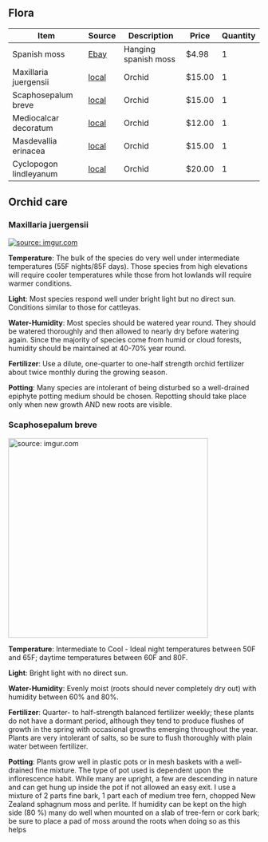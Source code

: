 ## Flora

Item | Source | Description | Price | Quantity
--- | --- | --- | --- | --- 
Spanish moss | [Ebay](http://www.ebay.com/itm/192060515502?_trksid=p2060353.m2749.l2649&ssPageName=STRK%3AMEBIDX%3AIT) | Hanging spanish moss | $4.98 | 1
Maxillaria juergensii | [local](http://www.orchidspecies.com/maxjuergensi.htm) | Orchid | $15.00 | 1
Scaphosepalum breve | [local](http://www.orchidspecies.com/scaphobreve.htm) | Orchid | $15.00 | 1
Mediocalcar decoratum | [local](http://www.orchidspecies.com/mediocalcdecoratum.htm) | Orchid | $12.00 | 1
Masdevallia erinacea | [local](http://www.orchidspecies.com/masderinacea.htm) | Orchid | $15.00 | 1
Cyclopogon lindleyanum | [local](http://www.aos.org/orchids/orchids-a-to-z/letter-c/cyclopogon.aspx) | Orchid | $20.00 | 1


## Orchid care

### Maxillaria juergensii
<a href="http://imgur.com/p21V4XT"><img src="http://i.imgur.com/p21V4XT.jpg" title="source: imgur.com" /></a>

**Temperature**:	The bulk of the species do very well under intermediate temperatures (55F nights/85F days). Those species from high elevations will require cooler temperatures while those from hot lowlands will require warmer conditions.

**Light**:	Most species respond well under bright light but no direct sun. Conditions similar to those for cattleyas.

**Water-Humidity**:	Most species should be watered year round. They should be watered thoroughly and then allowed to nearly dry before watering again. Since the majority of species come from humid or cloud forests, humidity should be maintained at 40-70% year round.

**Fertilizer**:	Use a dilute, one-quarter to one-half strength orchid fertilizer about twice monthly during the growing season.

**Potting**:	Many species are intolerant of being disturbed so a well-drained epiphyte potting medium should be chosen. Repotting should take place only when new growth AND new roots are visible.

### Scaphosepalum breve
<a href="http://imgur.com/cJuxAqx"><img src="http://i.imgur.com/cJuxAqx.jpg" title="source: imgur.com" height=400/></a>

**Temperature**:	Intermediate to Cool - Ideal night temperatures between 50F and 65F; daytime temperatures between 60F and 80F.

**Light**:	Bright light with no direct sun.

**Water-Humidity**:	Evenly moist (roots should never completely dry out) with humidity between 60% and 80%.

**Fertilizer**:	Quarter- to half-strength balanced fertilizer weekly; these plants do not have a dormant period, although they tend to produce flushes of growth in the spring with occasional growths emerging throughout the year. Plants are very intolerant of salts, so be sure to flush thoroughly with plain water between fertilizer.

**Potting**:	Plants grow well in plastic pots or in mesh baskets with a well-drained fine mixture. The type of pot used is dependent upon the inflorescence habit. While many are upright, a few are descending in nature and can get hung up inside the pot if not allowed an easy exit. I use a mixture of 2 parts fine bark, 1 part each of medium tree fern, chopped New Zealand sphagnum moss and perlite. If humidity can be kept on the high side (80 %) many do well when mounted on a slab of tree-fern or cork bark; be sure to place a pad of moss around the roots when doing so as this helps
